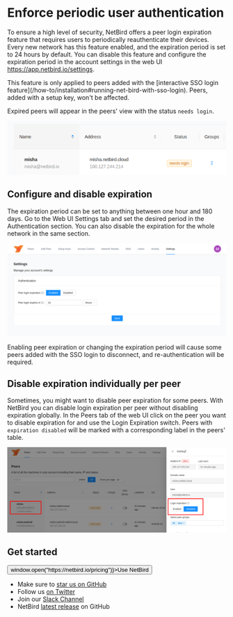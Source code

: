 
# Enforce periodic user authentication

To ensure a high level of security, NetBird offers a peer login expiration feature that requires users to periodically reauthenticate their devices.
Every new network has this feature enabled, and the expiration period is set to 24 hours by default. You can disable this feature and configure the expiration period in the account settings in the web UI https://app.netbird.io/settings.

<Note>
    This feature is only applied to peers added with the [interactive SSO login feature](/how-to/installation#running-net-bird-with-sso-login). Peers, added with a setup key, won't be affected.
</Note>

Expired peers will appear in the peers' view with the status `needs login`.

<p>
    <img src="/docs-static/img/how-to-guides/peer-needs-login.png" alt="peer-needs-login.png" className="imagewrapper"/>
</p>

## Configure and disable expiration
The expiration period can be set to anything between one hour and 180 days.
Go to the Web UI Settings tab and set the desired period in the Authentication section.
You can also disable the expiration for the whole network in the same section.

<p>
    <img src="/docs-static/img/how-to-guides/peer-login-expiration.png" alt="peer-login-expiration" className="imagewrapper"/>
</p>


<Note>
    Enabling peer expiration or changing the expiration period will cause some peers added with the SSO login to disconnect,
    and re-authentication will be required.
</Note>

## Disable expiration individually per peer
Sometimes, you might want to disable peer expiration for some peers.
With NetBird you can disable login expiration per peer without disabling expiration globally.
In the Peers tab of the web UI click on the peer you want to disable expiration for and use the Login Expiration switch.
Peers with `expiration disabled` will be marked with a corresponding label in the peers' table.

<p>
    <img src="/docs-static/img/how-to-guides/individual-peer-login-expiration.png" alt="peer-login-expiration" className="imagewrapper"/>
</p>

## Get started
<p float="center" >
    <Button name="button" className="button-5" onClick={() => window.open("https://netbird.io/pricing")}>Use NetBird</Button>
</p>

- Make sure to [star us on GitHub](https://github.com/netbirdio/netbird)
- Follow us [on Twitter](https://twitter.com/netbird)
- Join our [Slack Channel](https://join.slack.com/t/netbirdio/shared_invite/zt-vrahf41g-ik1v7fV8du6t0RwxSrJ96A)
- NetBird [latest release](https://github.com/netbirdio/netbird/releases) on GitHub